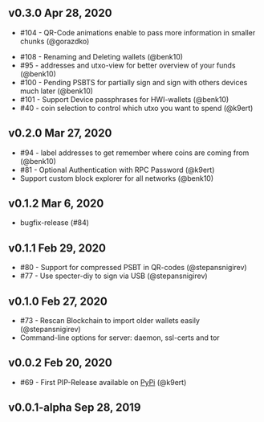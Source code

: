 ## v0.3.0 Apr 28, 2020
* #104 - QR-Code animations enable to pass more information in smaller chunks (@gorazdko)
- #108 - Renaming and Deleting wallets (@benk10)
- #95 - addresses and utxo-view for better overview of your funds (@benk10)
- #100 - Pending PSBTS for partially sign and sign with others devices much later (@benk10)
- #101 - Support Device passphrases for HWI-wallets (@benk10)
- #40 - coin selection to control which utxo you want to spend (@k9ert)

## v0.2.0 Mar 27, 2020
- #94 - label addresses to get remember where coins are coming from (@benk10)
- #81 - Optional Authentication with RPC Password (@k9ert)
- Support custom block explorer for all networks (@benk10)

## v0.1.2 Mar 6, 2020
- bugfix-release (#84)

## v0.1.1 Feb 29, 2020
- #80 - Support for compressed PSBT in QR-codes (@stepansnigirev)
- #77 - Use specter-diy to sign via USB (@stepansnigirev)

## v0.1.0 Feb 27, 2020
- #73 - Rescan Blockchain to import older wallets easily (@stepansnigirev)
- Command-line options for server: daemon, ssl-certs and tor

## v0.0.2 Feb 20, 2020
- #69 - First PIP-Release available on [PyPi](https://pypi.org/project/cryptoadvance.specter/#history) (@k9ert)

## v0.0.1-alpha Sep 28, 2019
